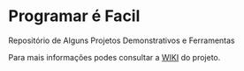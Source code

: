 # Programar é Facil
Repositório de Alguns Projetos Demonstrativos e Ferramentas

Para mais informações podes consultar a [WIKI](https://github.com/NunoFilipeSantos/programarefacil/wiki) do projeto.
